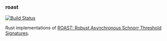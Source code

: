 ### roast

[![Build Status](https://github.com/StackOverflowExcept1on/roast/workflows/CI/badge.svg)](https://github.com/StackOverflowExcept1on/roast/actions)

Rust implementations of [ROAST: Robust Asynchronous Schnorr Threshold Signatures](https://eprint.iacr.org/2022/550).
